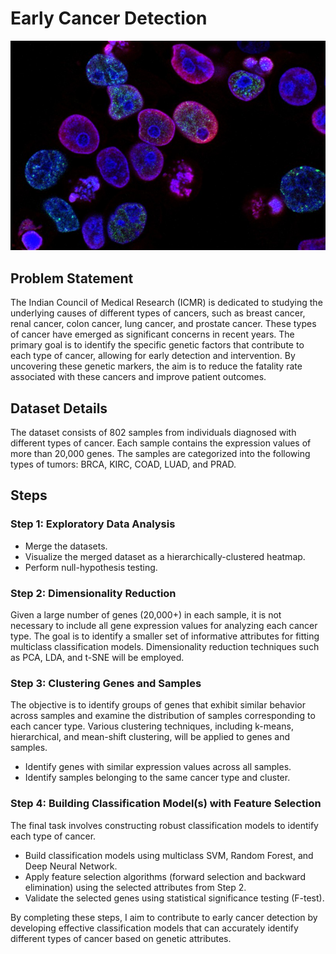 # Early Cancer Detection
<img src="p-4.jpg" alt="cancer" width="600">

## Problem Statement

The Indian Council of Medical Research (ICMR) is dedicated to studying the underlying causes of different types of cancers, such as breast cancer, renal cancer, colon cancer, lung cancer, and prostate cancer. These types of cancer have emerged as significant concerns in recent years. The primary goal is to identify the specific genetic factors that contribute to each type of cancer, allowing for early detection and intervention. By uncovering these genetic markers, the aim is to reduce the fatality rate associated with these cancers and improve patient outcomes.

## Dataset Details

The dataset consists of 802 samples from individuals diagnosed with different types of cancer. Each sample contains the expression values of more than 20,000 genes. The samples are categorized into the following types of tumors: BRCA, KIRC, COAD, LUAD, and PRAD.

## Steps

### Step 1: Exploratory Data Analysis

- Merge the datasets.
- Visualize the merged dataset as a hierarchically-clustered heatmap.
- Perform null-hypothesis testing.

### Step 2: Dimensionality Reduction

Given a large number of genes (20,000+) in each sample, it is not necessary to include all gene expression values for analyzing each cancer type. The goal is to identify a smaller set of informative attributes for fitting multiclass classification models. Dimensionality reduction techniques such as PCA, LDA, and t-SNE will be employed.

### Step 3: Clustering Genes and Samples

The objective is to identify groups of genes that exhibit similar behavior across samples and examine the distribution of samples corresponding to each cancer type. Various clustering techniques, including k-means, hierarchical, and mean-shift clustering, will be applied to genes and samples.

- Identify genes with similar expression values across all samples.
- Identify samples belonging to the same cancer type and cluster.

### Step 4: Building Classification Model(s) with Feature Selection

The final task involves constructing robust classification models to identify each type of cancer.

- Build classification models using multiclass SVM, Random Forest, and Deep Neural Network.
- Apply feature selection algorithms (forward selection and backward elimination) using the selected attributes from Step 2.
- Validate the selected genes using statistical significance testing (F-test).

By completing these steps, I aim to contribute to early cancer detection by developing effective classification models that can accurately identify different types of cancer based on genetic attributes.
